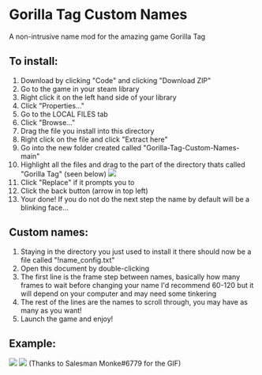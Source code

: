 # Gorilla Tag Custom Names
A non-intrusive name mod for the amazing game Gorilla Tag

## To install:
1) Download by clicking "Code" and clicking "Download ZIP"
2) Go to the game in your steam library
3) Right click it on the left hand side of your library
4) Click "Properties..."
5) Go to the LOCAL FILES tab
6) Click "Browse..."
7) Drag the file you install into this directory
8) Right click on the file and click "Extract here"
9) Go into the new folder created called "Gorilla-Tag-Custom-Names-main"
10) Highlight all the files and drag to the part of the directory thats called "Gorilla Tag" (seen below)
![](https://cdn.discordapp.com/attachments/660972652566937611/814184868677943317/unknown.png)
11) Click "Replace" if it prompts you to
12) Click the back button (arrow in top left)
13) Your done! If you do not do the next step the name by default will be a blinking face...

## Custom names:
1) Staying in the directory you just used to install it there should now be a file called "!name_config.txt"
2) Open this document by double-clicking
3) The first line is the frame step between names, basically how many frames to wait before changing your name I'd recommend 60-120 but it will depend on your computer and may need some tinkering
4) The rest of the lines are the names to scroll through, you may have as many as you want!
5) Launch the game and enjoy!

## Example:
![](https://cdn.discordapp.com/attachments/660972652566937611/814183466908385309/unknown.png)
![](https://media4.giphy.com/media/BF24FNzGg8RFIBCmwy/giphy.gif)
(Thanks to Salesman Monke#6779 for the GIF)
